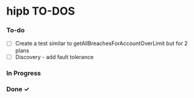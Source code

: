 # hipb TO-DOS

### To-do

- [ ] Create a test similar to getAllBreachesForAccountOverLimit but for 2 plans
- [ ] Discovery - add fault tolerance

### In Progress

### Done ✓
